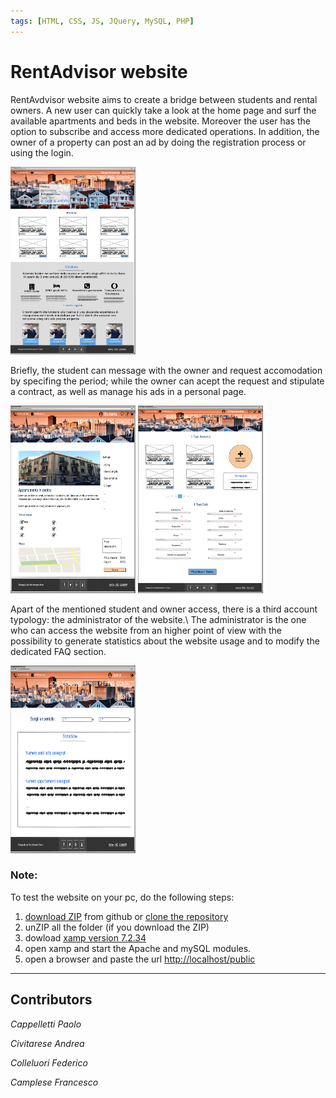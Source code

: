 ```yaml
---
tags: [HTML, CSS, JS, JQuery, MySQL, PHP]
---
```


# RentAdvisor website

RentAvdvisor website aims to create a bridge between students and rental owners.
A new user can quickly take a look at the home page and surf the available apartments and beds in the website. Moreover the user has the option to subscribe and access more dedicated operations.
In addition, the owner of a property can post an ad by doing the registration process or using the login.

<img alt="Homepage" src="/assets/img/Home_Livello0.png" width="200" height="300" />

Briefly, the student can message with the owner and request accomodation by specifing the period; while the owner can acept the request and stipulate a contract, as well as manage his ads in a personal page.

<img alt="Dettagli annuncio studente" src="/assets/img/Dettagli_annuncio_Studente_Livello2.png" width="200" height="300" />

<img alt="Proprietario gestisci prenotazione" src="/assets/img/Area_personale_proprietario_Livello1.png" width="200" height="300" />

Apart of the mentioned student and owner access, there is a third account typology: the administrator of the website.\\
The administrator is the one who can access the website from an higher point of view with the possibility to generate statistics about the website usage and to modify the dedicated FAQ section.

<img alt="Statistiche dell'admin" src="/assets/img/Statistiche_Admin.png" width="200" height="300" />

### Note:

To test the website on your pc, do the following steps:

1. <a href="https://github.com/fd-col/RentAdvisor/archive/refs/heads/main.zip"> download ZIP</a> from github or <a href="https://github.com/fd-col/RentAdvisor">clone the repository</a>
2. unZIP all the folder (if you download the ZIP)
3. dowload <a href="https://sourceforge.net/projects/xampp/files/XAMPP%20Windows/7.2.34/xampp-windows-x64-7.2.34-2-VC15-installer.exe/download"> xamp version 7.2.34 </a>
4. open xamp and start the Apache and mySQL modules.
5. open a browser and paste the url <a href="http://localhost/public">http://localhost/public</a>

<hr>

<h2>Contributors</h2>
<p><em>Cappelletti Paolo</em></p>
<p><em>Civitarese Andrea</em></p>
<p><em>Colleluori Federico</em></p>
<p><em>Camplese Francesco</em></p>
